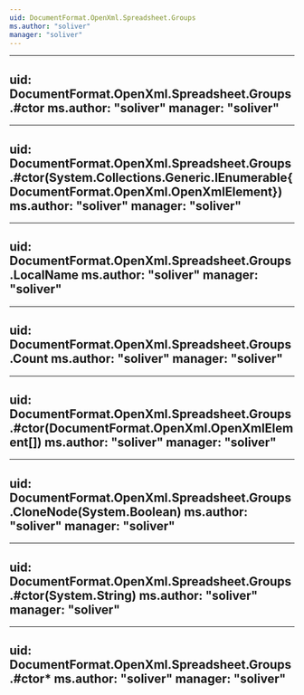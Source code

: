 ```yaml
---
uid: DocumentFormat.OpenXml.Spreadsheet.Groups
ms.author: "soliver"
manager: "soliver"
---
```


---
uid: DocumentFormat.OpenXml.Spreadsheet.Groups.#ctor
ms.author: "soliver"
manager: "soliver"
---

---
uid: DocumentFormat.OpenXml.Spreadsheet.Groups.#ctor(System.Collections.Generic.IEnumerable{DocumentFormat.OpenXml.OpenXmlElement})
ms.author: "soliver"
manager: "soliver"
---

---
uid: DocumentFormat.OpenXml.Spreadsheet.Groups.LocalName
ms.author: "soliver"
manager: "soliver"
---

---
uid: DocumentFormat.OpenXml.Spreadsheet.Groups.Count
ms.author: "soliver"
manager: "soliver"
---

---
uid: DocumentFormat.OpenXml.Spreadsheet.Groups.#ctor(DocumentFormat.OpenXml.OpenXmlElement[])
ms.author: "soliver"
manager: "soliver"
---

---
uid: DocumentFormat.OpenXml.Spreadsheet.Groups.CloneNode(System.Boolean)
ms.author: "soliver"
manager: "soliver"
---

---
uid: DocumentFormat.OpenXml.Spreadsheet.Groups.#ctor(System.String)
ms.author: "soliver"
manager: "soliver"
---

---
uid: DocumentFormat.OpenXml.Spreadsheet.Groups.#ctor*
ms.author: "soliver"
manager: "soliver"
---
